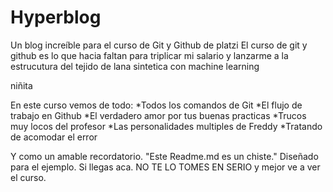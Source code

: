 # Hyperblog
Un blog increíble para el curso de Git y Github de platzi
El curso de git y github es lo que hacia faltan para triplicar mi salario y lanzarme a la estrucutura del tejido de lana sintetica con machine learning

  niñita 

  En este curso vemos de todo:
  *Todos los comandos de Git
  *El flujo de trabajo en Github
  *El verdadero amor por tus buenas practicas
  *Trucos muy locos del profesor
  *Las personalidades multiples de Freddy
  *Tratando de acomodar el error


  Y como un amable recordatorio. "Este Readme.md es un chiste." Diseñado para el ejemplo. Si llegas aca. NO TE LO TOMES EN SERIO y mejor ve a ver el curso.